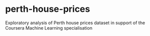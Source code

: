 # perth-house-prices
Exploratory analysis of Perth house prices dataset in support of the Coursera Machine Learning specialisation
